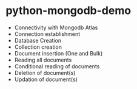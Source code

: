 # python-mongodb-demo

- Connectivity with Mongodb Atlas
- Connection establishment
- Database Creation
- Collection creation
- Document insertion (One and Bulk)
- Reading all documents
- Conditional reading of documents
- Deletion of document(s)
- Updation of document(s)